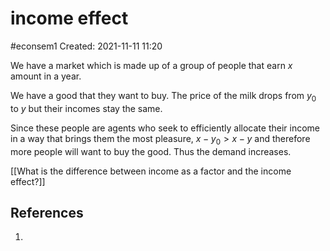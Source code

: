 # income effect
#econsem1 
Created: 2021-11-11 11:20

We have a market which is made up of a group of people that earn $x$ amount in a year.

We have a good that they want to buy. The price of the milk drops from $y_0$ to $y$  but their incomes stay the same.

Since these people are agents who seek to efficiently allocate their income in a way that brings them the most pleasure, $x - y_0 > x - y$ and therefore more people will want to buy the good. Thus the demand increases.

[[What is the difference between income as a factor and the income effect?]]

## References
1. 
